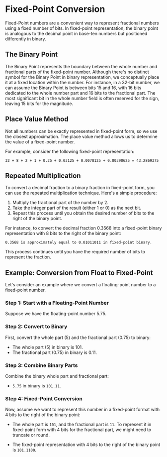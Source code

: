 # Fixed-Point Conversion

Fixed-Point numbers are a convenient way to represent fractional numbers using a fixed number of bits. In fixed-point representation, the binary point is analogous to the decimal point in base-ten numbers but positioned differently in binary.

## The Binary Point

The Binary Point represents the boundary between the whole number and fractional parts of the fixed-point number. Although there's no distinct symbol for the Binary Point in binary representation, we conceptually place it at a fixed location within the number. For instance, in a 32-bit number, we can assume the Binary Point is between bits 15 and 16, with 16 bits dedicated to the whole number part and 16 bits to the fractional part. The most significant bit in the whole number field is often reserved for the sign, leaving 15 bits for the magnitude.

## Place Value Method

Not all numbers can be exactly represented in fixed-point form, so we use the closest approximation. The place value method allows us to determine the value of a fixed-point number.

For example, consider the following fixed-point representation:

`32 + 8 + 2 + 1 + 0.25 + 0.03125 + 0.0078125 + 0.00390625 = 43.2869375`

## Repeated Multiplication

To convert a decimal fraction to a binary fraction in fixed-point form, you can use the repeated multiplication technique. Here's a simple procedure:

1. Multiply the fractional part of the number by 2.
2. Take the integer part of the result (either 1 or 0) as the next bit.
3. Repeat this process until you obtain the desired number of bits to the right of the binary point.

For instance, to convert the decimal fraction 0.3568 into a fixed-point binary representation with 8 bits to the right of the binary point:

`0.3568 is approximately equal to 0.01011011 in fixed-point binary.`



This process continues until you have the required number of bits to represent the fraction.

## Example: Conversion from Float to Fixed-Point

Let's consider an example where we convert a floating-point number to a fixed-point number.

### Step 1: Start with a Floating-Point Number

Suppose we have the floating-point number 5.75.

### Step 2: Convert to Binary

First, convert the whole part (5) and the fractional part (0.75) to binary:

- The whole part (5) in binary is 101.
- The fractional part (0.75) in binary is 0.11.

### Step 3: Combine Binary Parts

Combine the binary whole part and fractional part:

- `5.75` in binary is `101.11`.

### Step 4: Fixed-Point Conversion

Now, assume we want to represent this number in a fixed-point format with 4 bits to the right of the binary point:

- The whole part is `101`, and the fractional part is `11`. To represent it in fixed-point form with 4 bits for the fractional part, we might need to truncate or round.

- The fixed-point representation with 4 bits to the right of the binary point is `101.1100`.

